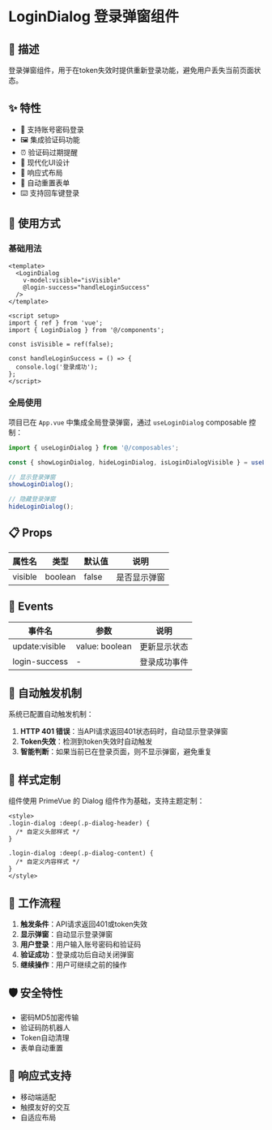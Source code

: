 # LoginDialog 登录弹窗组件

## 📝 描述

登录弹窗组件，用于在token失效时提供重新登录功能，避免用户丢失当前页面状态。

## ✨ 特性

- 🔐 支持账号密码登录
- 🖼️ 集成验证码功能
- ⏰ 验证码过期提醒
- 🎨 现代化UI设计
- 📱 响应式布局
- 🔄 自动重置表单
- ⌨️ 支持回车键登录

## 🚀 使用方式

### 基础用法

```vue
<template>
  <LoginDialog 
    v-model:visible="isVisible"
    @login-success="handleLoginSuccess"
  />
</template>

<script setup>
import { ref } from 'vue';
import { LoginDialog } from '@/components';

const isVisible = ref(false);

const handleLoginSuccess = () => {
  console.log('登录成功');
};
</script>
```

### 全局使用

项目已在 `App.vue` 中集成全局登录弹窗，通过 `useLoginDialog` composable 控制：

```typescript
import { useLoginDialog } from '@/composables';

const { showLoginDialog, hideLoginDialog, isLoginDialogVisible } = useLoginDialog();

// 显示登录弹窗
showLoginDialog();

// 隐藏登录弹窗
hideLoginDialog();
```

## 📋 Props

| 属性名 | 类型 | 默认值 | 说明 |
|--------|------|--------|------|
| visible | boolean | false | 是否显示弹窗 |

## 🎯 Events

| 事件名 | 参数 | 说明 |
|--------|------|------|
| update:visible | value: boolean | 更新显示状态 |
| login-success | - | 登录成功事件 |

## 🔧 自动触发机制

系统已配置自动触发机制：

1. **HTTP 401 错误**：当API请求返回401状态码时，自动显示登录弹窗
2. **Token失效**：检测到token失效时自动触发
3. **智能判断**：如果当前已在登录页面，则不显示弹窗，避免重复

## 🎨 样式定制

组件使用 PrimeVue 的 Dialog 组件作为基础，支持主题定制：

```vue
<style>
.login-dialog :deep(.p-dialog-header) {
  /* 自定义头部样式 */
}

.login-dialog :deep(.p-dialog-content) {
  /* 自定义内容样式 */
}
</style>
```

## 🔄 工作流程

1. **触发条件**：API请求返回401或token失效
2. **显示弹窗**：自动显示登录弹窗
3. **用户登录**：用户输入账号密码和验证码
4. **验证成功**：登录成功后自动关闭弹窗
5. **继续操作**：用户可继续之前的操作

## 🛡️ 安全特性

- 密码MD5加密传输
- 验证码防机器人
- Token自动清理
- 表单自动重置

## 📱 响应式支持

- 移动端适配
- 触摸友好的交互
- 自适应布局